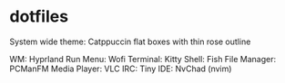 # dotfiles
System wide theme: Catppuccin
flat boxes with thin rose outline

WM: Hyprland
Run Menu: Wofi
Terminal: Kitty
Shell: Fish
File Manager: PCManFM
Media Player: VLC
IRC: Tiny
IDE: NvChad (nvim)

